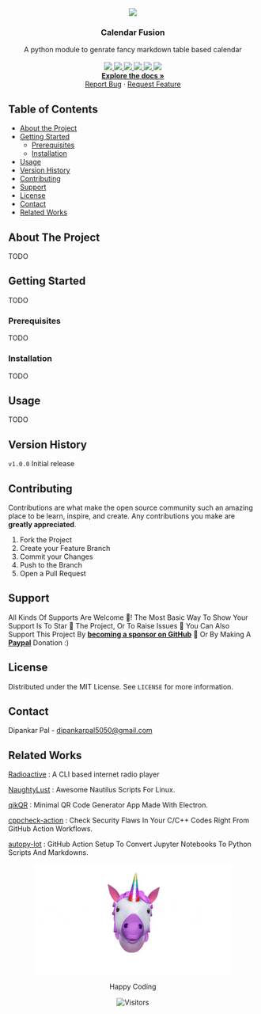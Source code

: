 <!-- ![CalendarFusion](https://socialify.git.ci/deep5050/CalendarFusion/image?description=1&owner=1&pattern=Charlie%20Brown&theme=Dark) -->
<!-- 
![image](https://github.com/deep5050/random-shits-happen-here/assets/27947066/e517f3c6-90e5-4ad7-a919-2723f54ba54e) -->

<p align=center>
  <p align=center>
  <img align=center src=https://github.com/deep5050/random-shits-happen-here/assets/27947066/e517f3c6-90e5-4ad7-a919-2723f54ba54e width=250px >
</p>
  <h3 align="center">Calendar Fusion</h3>
  <p align="center">
    A python module to genrate fancy markdown table based calendar
  <br/>

<br />
  <a href="https://github.com/deep5050/CalendarFusion/graphs/contributors">
  <img src="https://img.shields.io/github/contributors/deep5050/CalendarFusion.svg?style=flat-square">
  </a>
  <a href="https://github.com/deep5050/CalendarFusion/network/members">
  <img src="https://img.shields.io/github/forks/deep5050/CalendarFusion.svg?style=flat-square">
  </a>
  <a href="https://github.com/deep5050/CalendarFusion/stargazers">
  <img src="https://img.shields.io/github/stars/deep5050/CalendarFusion.svg?style=flat-square">
  </a>
  <a href="https://github.com/deep5050/CalendarFusion/issues">
  <img src="https://img.shields.io/github/issues/deep5050/CalendarFusion.svg?style=flat-square">
  </a>
  <a href="https://github.com/deep5050/CalendarFusion/blob/master/LICENSE.txt">
  <img src="https://img.shields.io/github/license/deep5050/CalendarFusion.svg?style=flat-square">
  </a> 
  <a href="https://linkedin.com/in/othneildrew">
  <img src="https://img.shields.io/badge/-LinkedIn-black.svg?style=flat-square&logo=linkedin&colorB=555">
  </a>
        <br/><a href="https://github.com/deep5050/CalendarFusion"><strong>Explore the docs »</strong></a>
    <br />
    <a href="https://github.com/deep5050/CalendarFusion/issues">Report Bug</a>
    ·
    <a href="https://github.com/deep5050/CalendarFusion/issues">Request Feature</a>
  </p>
</p>



<!-- TABLE OF CONTENTS -->
## Table of Contents

* [About the Project](#about-the-project)
* [Getting Started](#getting-started)
  * [Prerequisites](#prerequisites)
  * [Installation](#installation)
* [Usage](#usage)
* [Version History](#version-history)
* [Contributing](#contributing)
* [Support](#support)
* [License](#license)
* [Contact](#contact)
* [Related Works](#related-works)


<!-- ABOUT THE PROJECT -->
## About The Project

TODO




<!-- GETTING STARTED -->
## Getting Started

TODO

### Prerequisites

TODO

### Installation

TODO


<!-- USAGE EXAMPLES -->
## Usage

TODO




## Version History

`v1.0.0` Initial release


<!-- CONTRIBUTING -->
## Contributing

Contributions are what make the open source community such an amazing place to be learn, inspire, and create. Any contributions you make are **greatly appreciated**.

1. Fork the Project
2. Create your Feature Branch 
3. Commit your Changes 
4. Push to the Branch 
5. Open a Pull Request


## Support

All Kinds Of Supports Are Welcome :raised_hands:! The Most Basic Way To Show Your Support Is To Star :star2: The Project, Or To Raise Issues :speech_balloon: You Can Also Support This Project By [**becoming a sponsor on GitHub**](https://github.com/sponsors/deep5050) :clap: Or By Making A [**Paypal**](https://paypal.me/deep5050) Donation :)

<!-- LICENSE -->
## License

Distributed under the MIT License. See `LICENSE` for more information.



<!-- CONTACT -->
## Contact

Dipankar Pal - dipankarpal5050@gmail.com



## Related Works

[Radioactive](https://github.com/deep5050/radio-active) : A CLI based internet radio player

[NaughtyLust](https://github.com/deep5050/NaughtyLust) : Awesome Nautilus Scripts For Linux.

[qikQR](https://github.com/deep5050/qikQR) : Minimal QR Code Generator App Made With Electron.

[cppcheck-action](https://github.com/deep5050/cppcheck-action) : Check Security Flaws In Your C/C++ Codes Right From GitHub Action Workflows.

[autopy-lot](https://github.com/deep5050/autopy-lot) : GitHub Action Setup To Convert Jupyter Notebooks To Python Scripts And Markdowns.

<div align=center>
<p align=center><img align=center src="https://raw.githubusercontent.com/liyasthomas/templates/master/assets/logo.gif" alt="unicorn" width="400">
</p>
<p align=center>Happy Coding</p>
  
<p align=center><img align=center  src="https://visitor-badge.laobi.icu/badge?page_id=deep5050.CalendarFusion" alt="Visitors">  </p>

</div>
